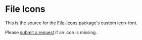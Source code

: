 File Icons
==========

This is the source for the [File-Icons](https://github.com/file-icons/atom) package's custom icon-font.

Please [submit a request](https://github.com/file-icons/source/issues) if an icon is missing.
